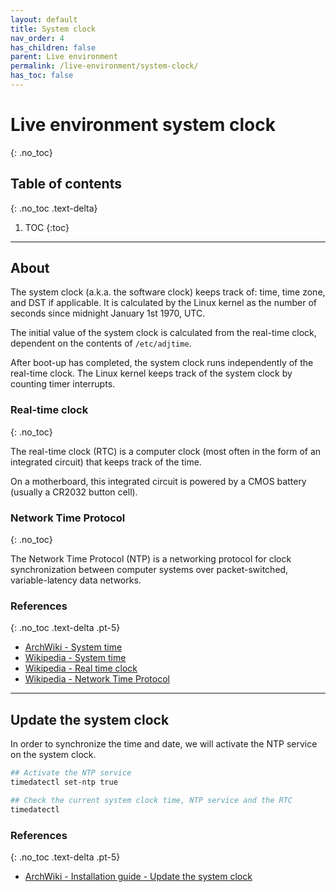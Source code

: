 ```yaml
---
layout: default
title: System clock
nav_order: 4
has_children: false
parent: Live environment
permalink: /live-environment/system-clock/
has_toc: false
---
```


# Live environment system clock
{: .no_toc}

## Table of contents
{: .no_toc .text-delta}

1. TOC
{:toc}

---

## About

The system clock (a.k.a. the software clock) keeps track of: time, time zone, and DST if applicable. It is calculated by the Linux kernel as the number of seconds since midnight January 1st 1970, UTC.

The initial value of the system clock is calculated from the real-time clock, dependent on the contents of `/etc/adjtime`.

After boot-up has completed, the system clock runs independently of the real-time clock. The Linux kernel keeps track of the system clock by counting timer interrupts.

### Real-time clock
{: .no_toc}

The real-time clock (RTC) is a computer clock (most often in the form of an integrated circuit) that keeps track of the time.

On a motherboard, this integrated circuit is powered by a CMOS battery (usually a CR2032 button cell).

### Network Time Protocol
{: .no_toc}

The Network Time Protocol (NTP) is a networking protocol for clock synchronization between computer systems over packet-switched, variable-latency data networks.

### References
{: .no_toc .text-delta .pt-5}

- [ArchWiki - System time](https://wiki.archlinux.org/index.php/System_time)
- [Wikipedia - System time](https://en.wikipedia.org/wiki/System_time)
- [Wikipedia - Real time clock](https://en.wikipedia.org/wiki/Real-time_clock)
- [Wikipedia - Network Time Protocol](https://en.wikipedia.org/wiki/Network_Time_Protocol)

---

## Update the system clock

In order to synchronize the time and date, we will activate the NTP service on the system clock.

```bash
## Activate the NTP service
timedatectl set-ntp true

## Check the current system clock time, NTP service and the RTC
timedatectl
```

### References
{: .no_toc .text-delta .pt-5}

- [ArchWiki - Installation guide - Update the system clock](https://wiki.archlinux.org/index.php/Installation_guide#Update_the_system_clock)
